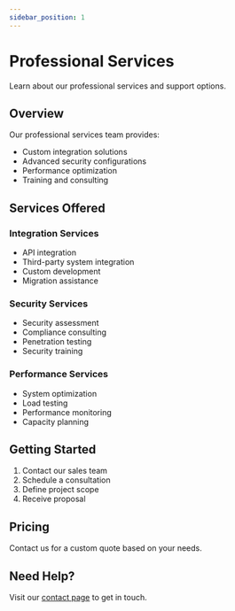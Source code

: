 ```yaml
---
sidebar_position: 1
---
```


# Professional Services

Learn about our professional services and support options.

## Overview

Our professional services team provides:

- Custom integration solutions
- Advanced security configurations
- Performance optimization
- Training and consulting

## Services Offered

### Integration Services

- API integration
- Third-party system integration
- Custom development
- Migration assistance

### Security Services

- Security assessment
- Compliance consulting
- Penetration testing
- Security training

### Performance Services

- System optimization
- Load testing
- Performance monitoring
- Capacity planning

## Getting Started

1. Contact our sales team
2. Schedule a consultation
3. Define project scope
4. Receive proposal

## Pricing

Contact us for a custom quote based on your needs.

## Need Help?

Visit our [contact page](/docs/troubleshooting/contact-support) to get in touch. 